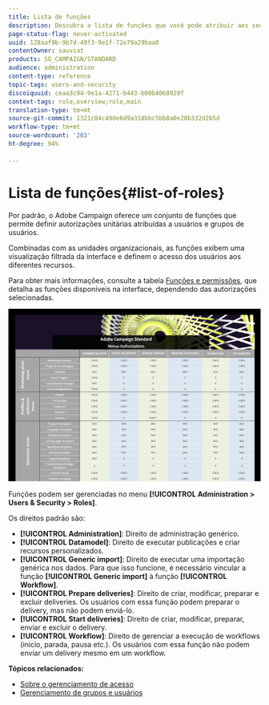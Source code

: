 ```yaml
---
title: Lista de funções
description: Descubra a lista de funções que você pode atribuir aos seus usuários.
page-status-flag: never-activated
uuid: 128aaf9b-9b7d-49f3-9e1f-72e79a29baa0
contentOwner: sauviat
products: SG_CAMPAIGN/STANDARD
audience: administration
content-type: reference
topic-tags: users-and-security
discoiquuid: ceaa3c94-9e1a-4271-b443-b00b4068929f
context-tags: role,overview;role,main
translation-type: tm+mt
source-git-commit: 1321c84c49de6d9a318bbc5bb8a0e28b332d2b5d
workflow-type: tm+mt
source-wordcount: '203'
ht-degree: 94%

---
```



# Lista de funções{#list-of-roles}

Por padrão, o Adobe Campaign oferece um conjunto de funções que permite definir autorizações unitárias atribuídas a usuários e grupos de usuários.

Combinadas com as unidades organizacionais, as funções exibem uma visualização filtrada da interface e definem o acesso dos usuários aos diferentes recursos.

Para obter mais informações, consulte a tabela [Funções e permissões](/help/administration/using/assets/acs_rights.pdf), que detalha as funções disponíveis na interface, dependendo das autorizações selecionadas.

[![imagem](assets/user_management_3.png)](https://docs.adobe.com/content/help/en/campaign-standard/using/administrating/users-and-security/assets/acs_rights.pdf)

Funções podem ser gerenciadas no menu **[!UICONTROL Administration > Users & Security > Roles]**.

Os direitos padrão são:

* **[!UICONTROL Administration]**: Direito de administração genérico.
* **[!UICONTROL Datamodel]**: Direito de executar publicações e criar recursos personalizados.
* **[!UICONTROL Generic import]**: Direito de executar uma importação genérica nos dados. Para que isso funcione, é necessário vincular a função **[!UICONTROL Generic import]** à função **[!UICONTROL Workflow]**.
* **[!UICONTROL Prepare deliveries]**: Direito de criar, modificar, preparar e excluir deliveries. Os usuários com essa função podem preparar o delivery, mas não podem enviá-lo.
* **[!UICONTROL Start deliveries]**: Direito de criar, modificar, preparar, enviar e excluir o delivery.
* **[!UICONTROL Workflow]**: Direito de gerenciar a execução de workflows (início, parada, pausa etc.). Os usuários com essa função não podem enviar um delivery mesmo em um workflow.

**Tópicos relacionados:**

* [Sobre o gerenciamento de acesso](../../administration/using/about-access-management.md)
* [Gerenciamento de grupos e usuários](../../administration/using/managing-groups-and-users.md)
